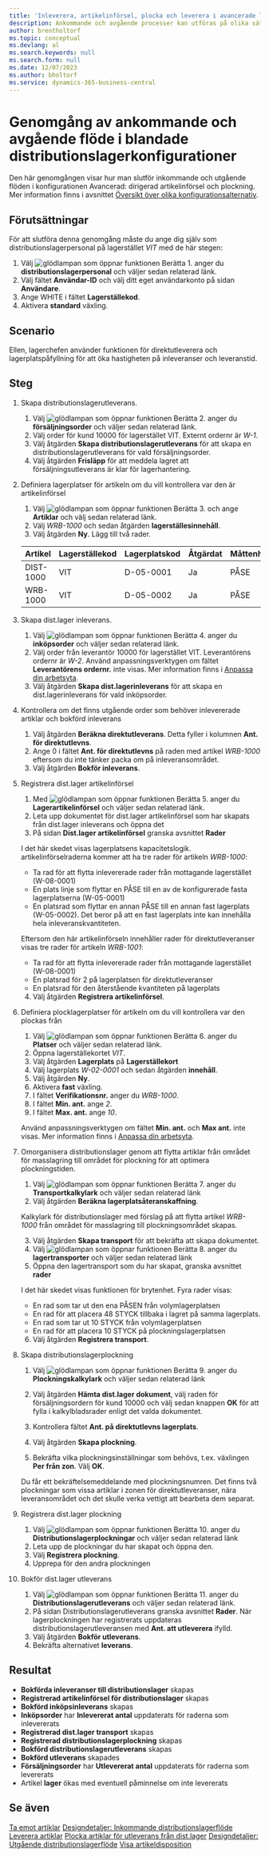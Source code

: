 ```yaml
---
title: 'Inleverera, artikelinförsel, plocka och leverera i avancerade lagerkonfiguration'
description: Ankommande och avgående processer kan utföras på olika sätt beroende på lagerkomplexitetsnivå.
author: brentholtorf
ms.topic: conceptual
ms.devlang: al
ms.search.keywords: null
ms.search.form: null
ms.date: 12/07/2023
ms.author: bholtorf
ms.service: dynamics-365-business-central
---
```


# Genomgång av ankommande och avgående flöde i blandade distributionslagerkonfigurationer

Den här genomgången visar hur man slutför inkommande och utgående flöden i konfigurationen Avancerad: dirigerad artikelinförsel och plockning. Mer information finns i avsnittet [Översikt över olika konfigurationsalternativ](../../design-details-warehouse-management.md#overview-of-different-configuration-options).

## Förutsättningar  
För att slutföra denna genomgång måste du ange dig själv som distributionslagerpersonal på lagerstället *VIT* med de här stegen:  
1. Välj ![glödlampan som öppnar funktionen Berätta 1.](../../media/ui-search/search_small.png "Berätta vad du vill göra") anger du **distributionslagerpersonal** och väljer sedan relaterad länk.  
2. Välj fältet **Användar-ID** och välj ditt eget användarkonto på sidan **Användare**.  
3. Ange WHITE i fältet **Lagerställekod**.  
4. Aktivera **standard** växling.


## Scenario  
Ellen, lagerchefen använder funktionen för direktutleverera och lagerplatspåfyllning för att öka hastigheten på inleveranser och leveranstid.  

## Steg

1. Skapa distributionslagerutleverans.  

    1. Välj ![glödlampan som öppnar funktionen Berätta 2.](../../media/ui-search/search_small.png "Berätta vad du vill göra") anger du **försäljningsorder** och väljer sedan relaterad länk.  
    2. Välj order för kund 10000 för lagerstället VIT. Externt ordernr är *W-1*.
    3. Välj åtgärden **Skapa distributionslagerutleverans** för att skapa en distributionslagerutleverans för vald försäljningsorder.
    4. Välj åtgärden **Frisläpp** för att meddela lagret att försäljningsutleverans är klar för lagerhantering.  

2. Definiera lagerplatser för artikeln om du vill kontrollera var den är artikelinförsel 

    1.  Välj ![glödlampan som öppnar funktionen Berätta 3.](../../media/ui-search/search_small.png "Berätta vad du vill göra") och ange **Artiklar** och välj sedan relaterad länk.  
    2.  Välj *WRB-1000* och sedan åtgärden **lagerställesinnehåll**.  
    3.  Välj åtgärden **Ny**. Lägg till två rader.
    
    |Artikel|Lagerställekod|Lagerplatskod|Åtgärdat|Måttenhet|
    |----------|----------|---------|---|------|  
    |DIST-1000|VIT|D-05-0001|Ja|PÅSE|  
    |WRB-1000|VIT|D-05-0002|Ja|PÅSE|

3. Skapa dist.lager inleverans.  

    1. Välj ![glödlampan som öppnar funktionen Berätta 4.](../../media/ui-search/search_small.png "Berätta vad du vill göra") anger du **inköpsorder** och väljer sedan relaterad länk.  
    2. Välj order från leverantör 10000 för lagerstället VIT. Leverantörens ordernr är *W-2*. Använd anpassningsverktygen om fältet **Leverantörens ordernr.** inte visas. Mer information finns i [Anpassa din arbetsyta](../../ui-personalization-user.md).
    3. Välj åtgärden **Skapa dist.lagerinleverans** för att skapa en dist.lagerinleverans för vald inköpsorder.


4. Kontrollera om det finns utgående order som behöver inlevererade artiklar och bokförd inleverans
    1. Välj åtgärden **Beräkna direktutleverans**. Detta fyller i kolumnen **Ant. för direktutlevns**.
    2. Ange 0 i fältet **Ant. för direktutlevns** på raden med artikel *WRB-1000* eftersom du inte tänker packa om på inleveransområdet.
    3. Välj åtgärden **Bokför inleverans**.

5. Registrera dist.lager artikelinförsel
    1. Med ![glödlampan som öppnar funktionen Berätta 5.](../../media/ui-search/search_small.png "Berätta vad du vill göra") anger du **Lagerartikelinförsel** och väljer sedan relaterad länk.
    2. Leta upp dokumentet för dist.lager artikelinförsel som har skapats från dist.lager inleverans och öppna det
    3. På sidan **Dist.lager artikelinförsel** granska avsnittet **Rader**

    I det här skedet visas lagerplatsens kapacitetslogik. artikelinförselraderna kommer att ha tre rader för artikeln *WRB-1000*:
    - Ta rad för att flytta inlevererade rader från mottagande lagerstället (W-08-0001)
    - En plats linje som flyttar en PÅSE till en av de konfigurerade fasta lagerplatserna (W-05-0001)
    - En platsrad som flyttar en annan PÅSE till en annan fast lagerplats (W-05-0002). Det beror på att en fast lagerplats inte kan innehålla hela inleveranskvantiteten.

    Eftersom den här artikelinförseln innehåller rader för direktutleveranser visas tre rader för artikeln *WRB-1001*:
    -  Ta rad för att flytta inlevererade rader från mottagande lagerstället (W-08-0001)
    -  En platsrad för 2 på lagerplatsen för direktutleveranser
    -  En platsrad för den återstående kvantiteten på lagerplats

    4. Välj åtgärden **Registrera artikelinförsel**.


6. Definiera plocklagerplatser för artikeln om du vill kontrollera var den plockas från 

    1.  Välj ![glödlampan som öppnar funktionen Berätta 6.](../../media/ui-search/search_small.png "Berätta vad du vill göra") anger du **Platser** och väljer sedan relaterad länk.  
    2.  Öppna lagerställekortet *VIT*.  
    3.  Välj åtgärden **Lagerplats** på **Lagerställekort**
    4.  Välj lagerplats *W-02-0001* och sedan åtgärden **innehåll**.  
    5.  Välj åtgärden **Ny**.  
    6.  Aktivera **fast** växling.  
    7.  I fältet **Verifikationsnr.** anger du *WRB-1000*. 
    8.  I fältet **Min. ant.** ange *2*. 
    9.  I fältet **Max. ant.** ange *10*. 

    Använd anpassningsverktygen om fältet **Min. ant.** och **Max ant.** inte visas. Mer information finns i [Anpassa din arbetsyta](../../ui-personalization-user.md). 

7. Omorganisera distributionslager genom att flytta artiklar från området för masslagring till området för plockning för att optimera plockningstiden.

    1. Välj ![glödlampan som öppnar funktionen Berätta 7.](../../media/ui-search/search_small.png "Berätta vad du vill göra") anger du **Transportkalkylark** och väljer sedan relaterad länk
    2. Välj åtgärden **Beräkna lagerplatsåteranskaffning**. 

    Kalkylark för distributionslager med förslag på att flytta artikel *WRB-1000* från området för masslagring till plockningsområdet skapas.

    3. Välj åtgärden **Skapa transport** för att bekräfta att skapa dokumentet.
    4.  Välj ![glödlampan som öppnar funktionen Berätta 8.](../../media/ui-search/search_small.png "Berätta vad du vill göra") anger du **lagertransporter** och väljer sedan relaterad länk
    5.  Öppna den lagertransport som du har skapat, granska avsnittet **rader**

     I det här skedet visas funktionen för brytenhet. Fyra rader visas:
    - En rad som tar ut den ena PÅSEN från volymlagerplatsen
    - En rad för att placera 48 STYCK tillbaka i lagret på samma lagerplats. 
    - En rad som tar ut 10 STYCK från volymlagerplatsen
    - En rad för att placera 10 STYCK på plockningslagerplatsen

    6.  Välj åtgärden **Registrera transport**.

8. Skapa distributionslagerplockning

    1. Välj ![glödlampan som öppnar funktionen Berätta 9.](../../media/ui-search/search_small.png "Berätta vad du vill göra") anger du **Plockningskalkylark** och väljer sedan relaterad länk
    2. Välj åtgärden **Hämta dist.lager dokument**, välj raden för försäljningsordern för kund 10000 och välj sedan knappen **OK** för att fylla i kalkylbladsrader enligt det valda dokumentet.

    3. Kontrollera fältet **Ant. på direktutlevns lagerplats**. 

    4. Välj åtgärden **Skapa plockning**.
    5. Bekräfta vilka plockningsinställningar som behövs, t.ex. växlingen **Per från zon**. Välj **OK**.
    
    Du får ett bekräftelsemeddelande med plockningsnumren. Det finns två plockningar som vissa artiklar i zonen för direktutleveranser, nära leveransområdet och det skulle verka vettigt att bearbeta dem separat.

9.  Registrera dist.lager plockning
    1. Välj ![glödlampan som öppnar funktionen Berätta 10.](../../media/ui-search/search_small.png "Berätta vad du vill göra") anger du **Distributionslagerplockningar** och väljer sedan relaterad länk
    2. Leta upp de plockningar du har skapat och öppna den.
    3. Välj **Registrera plockning**.
    4. Upprepa för den andra plockningen

10. Bokför dist.lager utleverans
    
    1. Välj ![glödlampan som öppnar funktionen Berätta 11.](../../media/ui-search/search_small.png "Berätta vad du vill göra") anger du **Distributionslagerutleverans** och väljer sedan relaterad länk.
    2. På sidan Distributionslagerutleverans granska avsnittet **Rader**. När lagerplockningen har registrerats uppdateras distributionslagerutleveransen med **Ant. att utleverera** ifylld.
    3. Välj åtgärden **Bokför utleverans**.
    4. Bekräfta alternativet **leverans**.


## Resultat
- **Bokförda inleveranser till distributionslager** skapas
- **Registrerad artikelinförsel för distributionslager** skapas    
- **Bokförd inköpsinleverans** skapas    
- **Inköpsorder** har **Inlevererat antal** uppdaterats för raderna som inlevererats
- **Registrerad dist.lager transport** skapas
- **Registrerad distributionslagerplockning** skapas
- **Bokförd distributionslagerutleverans** skapas
- **Bokförd utleverans** skapades
- **Försäljningsorder** har **Utlevererat antal** uppdaterats för raderna som levererats
- Artikel **lager** ökas med eventuell påminnelse om inte levererats



## Se även
[Ta emot artiklar](../../warehouse-how-receive-items.md) 
[Designdetaljer: Inkommande distributionslagerflöde](../../design-details-inbound-warehouse-flow.md) 
[Leverera artiklar](../../warehouse-how-ship-items.md) 
[Plocka artiklar för utleverans från dist.lager](../../warehouse-how-to-pick-items-for-warehouse-shipment.md) 
[Designdetaljer: Utgående distributionslagerflöde](../../design-details-outbound-warehouse-flow.md) 
[Visa artikeldisposition](../../inventory-how-availability-overview.md) 
